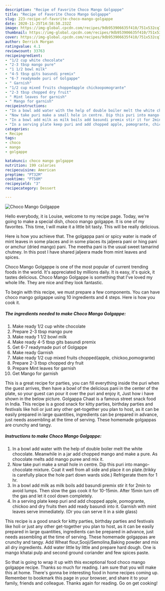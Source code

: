 ```yaml
---
description: "Recipe of Favorite Choco Mango Golgappe"
title: "Recipe of Favorite Choco Mango Golgappe"
slug: 223-recipe-of-favorite-choco-mango-golgappe
date: 2020-11-25T14:58:50.232Z
image: https://img-global.cpcdn.com/recipes/9db953906635f410/751x532cq70/choco-mango-golgappe-recipe-main-photo.jpg
thumbnail: https://img-global.cpcdn.com/recipes/9db953906635f410/751x532cq70/choco-mango-golgappe-recipe-main-photo.jpg
cover: https://img-global.cpcdn.com/recipes/9db953906635f410/751x532cq70/choco-mango-golgappe-recipe-main-photo.jpg
author: Derrick Morgan
ratingvalue: 4.1
reviewcount: 33763
recipeingredient:
- "1/2 cup white chocolate"
- "2-3 tbsp mango pure"
- "1 1/2 bowl milk"
- "4-5 tbsp gits basundi premix"
- "6-7 readymade puri of Golgappe"
- " Garnish"
- "1/2 cup mixed fruits choppedapple chickoopomogrante"
- "2-3 tbsp chopped dry fruit"
- " Mint leaves for garnish"
- " Mango for garnish"
recipeinstructions:
- "In a bowl add water with the help of double boiler melt the white chocolate. Meanwhile in a jar add chopped mango and make a pure. As chocolate melts add mango puree and mix it."
- "Now take puri make a small hole in centre. Dip this puri into mango-chocolate mixture. Coat it well from all side and place it on plate.(trikky is carefully place the hole part down wards side.) Refrigerate them for 1 hr."
- "In a bowl add milk as milk boils add basundi premix stir it for 2min to avoid lumps. Then slow the gas cook it for 10-15min. After 15min turn off the gas and let it cool down completely."
- "In a serving plate keep puri and add chopped apple, pomogrante, chickoo and dry fruits then add ready basundi into it. Garnish with mint leaves serve immediately. (Or you can serve it in a side glass)"
categories:
- Recipe
tags:
- choco
- mango
- golgappe

katakunci: choco mango golgappe 
nutrition: 199 calories
recipecuisine: American
preptime: "PT32M"
cooktime: "PT58M"
recipeyield: "3"
recipecategory: Dessert

---
```



![Choco Mango Golgappe](https://img-global.cpcdn.com/recipes/9db953906635f410/751x532cq70/choco-mango-golgappe-recipe-main-photo.jpg)

Hello everybody, it is Louise, welcome to my recipe page. Today, we're going to make a special dish, choco mango golgappe. It is one of my favorites. This time, I will make it a little bit tasty. This will be really delicious.

Here is how you achieve that. The golgappa pani or spicy water is made of mint leaves in some places and in some places its jaljeera pani or hing pani or amchur (dried mango) pani. The meetha pani is the usual sweet tamarind chutney. In this post I have shared jaljeera made from mint leaves and spices.

Choco Mango Golgappe is one of the most popular of current trending foods in the world. It's appreciated by millions daily. It is easy, it's quick, it tastes delicious. Choco Mango Golgappe is something that I've loved my whole life. They are nice and they look fantastic.


To begin with this recipe, we must prepare a few components. You can have choco mango golgappe using 10 ingredients and 4 steps. Here is how you cook it.

<!--inarticleads1-->

##### The ingredients needed to make Choco Mango Golgappe:

1. Make ready 1/2 cup white chocolate
1. Prepare 2-3 tbsp mango pure
1. Make ready 1 1/2 bowl milk
1. Make ready 4-5 tbsp gits basundi premix
1. Get 6-7 readymade puri of Golgappe
1. Make ready  Garnish
1. Make ready 1/2 cup mixed fruits chopped(apple, chickoo,pomogrante)
1. Prepare 2-3 tbsp chopped dry fruit
1. Prepare  Mint leaves for garnish
1. Get  Mango for garnish


This is a great recipe for parties, you can fill everything inside the puri when the guest arrives, then have a bowl of the delicious pani in the center of the plate, so your guest can pour it over the puri and enjoy it, Just how i have shown in the below picture. Golgappa Chaat is a famous street snack food in India. This recipe is a good snack for kitty parties, birthday parties and festivals like holi or just any other get-together you plan to host, as it can be easily prepared in large quantities, ingredients can be prepared in advance, just needs assembling at the time of serving. These homemade golgappas are crunchy and tangy. 

<!--inarticleads2-->

##### Instructions to make Choco Mango Golgappe:

1. In a bowl add water with the help of double boiler melt the white chocolate. Meanwhile in a jar add chopped mango and make a pure. As chocolate melts add mango puree and mix it.
1. Now take puri make a small hole in centre. Dip this puri into mango-chocolate mixture. Coat it well from all side and place it on plate.(trikky is carefully place the hole part down wards side.) Refrigerate them for 1 hr.
1. In a bowl add milk as milk boils add basundi premix stir it for 2min to avoid lumps. Then slow the gas cook it for 10-15min. After 15min turn off the gas and let it cool down completely.
1. In a serving plate keep puri and add chopped apple, pomogrante, chickoo and dry fruits then add ready basundi into it. Garnish with mint leaves serve immediately. (Or you can serve it in a side glass)


This recipe is a good snack for kitty parties, birthday parties and festivals like holi or just any other get-together you plan to host, as it can be easily prepared in large quantities, ingredients can be prepared in advance, just needs assembling at the time of serving. These homemade golgappas are crunchy and tangy. Add Wheat flour,Sooji/Semolina,Baking powder and mix all dry ingredients. Add water little by little and prepare hard dough. One is mango khatai pulp and second ground coriander and few spices paste. 

So that is going to wrap it up with this exceptional food choco mango golgappe recipe. Thanks so much for reading. I am sure that you will make this at home. There's gonna be interesting food in home recipes coming up. Remember to bookmark this page in your browser, and share it to your family, friends and colleague. Thanks again for reading. Go on get cooking!
